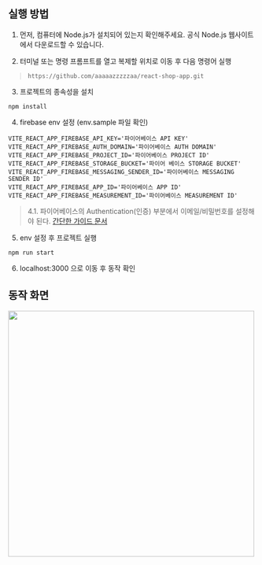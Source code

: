 ## 실행 방법
1. 먼저, 컴퓨터에 Node.js가 설치되어 있는지 확인해주세요. 공식 Node.js 웹사이트에서 다운로드할 수 있습니다.

2. 터미널 또는 명령 프롬프트를 열고 복제할 위치로 이동 후 다음 명령어 실행
  >  ```
  >  https://github.com/aaaaazzzzzaa/react-shop-app.git
  >  ```

3. 프로젝트의 종속성을 설치
  ```
  npm install
  ```

4. firebase env 설정 (env.sample 파일 확인)
  ```
  VITE_REACT_APP_FIREBASE_API_KEY='파이어베이스 API KEY'
  VITE_REACT_APP_FIREBASE_AUTH_DOMAIN='파이어베이스 AUTH DOMAIN'
  VITE_REACT_APP_FIREBASE_PROJECT_ID='파이어베이스 PROJECT ID'
  VITE_REACT_APP_FIREBASE_STORAGE_BUCKET='파이어 베이스 STORAGE BUCKET'
  VITE_REACT_APP_FIREBASE_MESSAGING_SENDER_ID='파이어베이스 MESSAGING SENDER ID'
  VITE_REACT_APP_FIREBASE_APP_ID='파이어베이스 APP ID'
  VITE_REACT_APP_FIREBASE_MEASUREMENT_ID='파이어베이스 MEASUREMENT ID'
  ```

  > 4.1. 파이어베이스의 Authentication(인증) 부분에서 이메일/비밀번호를 설정해야 된다. [간단한 가이드 문서](firebase-guide.md)

5. env 설정 후 프로젝트 실행
  ```
  npm run start
  ```

6. localhost:3000 으로 이동 후 동작 확인

## 동작 화면
<img src="img/react-shop-app.gif" width="500">
